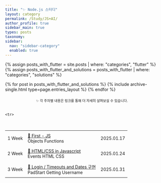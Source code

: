 ```yaml
---
title: "✨ Node.js 스터디"
layout: category
permalink: /Study/JS+AI/
author_profile: true
sidebar_main: true
types: posts
taxonomy:
sidebar:
  nav: "sidebar-category"
  enabled: true
---  
```



{% assign posts_with_flutter = site.posts | where: "categories", "flutter" %}
{% assign posts_with_flutter_and_solutions = posts_with_flutter | where: "categories", "solutions" %}

{% for post in posts_with_flutter_and_solutions %}
  {% include archive-single.html type=page.entries_layout %}
{% endfor %}  



<div style="text-align: center; margin-top: 20px; font-size: 80%;">
  <span>✨ 각 주차별 내용은 링크를 통해 더 자세히 살펴보실 수 있습니다.</span>
</div>

<br/>

<table style="width: 100%; border-collapse: collapse; text-align: left; font-size: 14px;">
  <tbody>
    <tr>
      <td style="padding: 8px;">1 Week</td>
      <td style="padding: 8px;"><a href="/Study/JS-details/1week">📝 First - JS</a><br>
      <span class="tag-box">Objects</span>
      <span class="tag-box">Functions </span>
      </td>
      <td style="padding: 8px;">2025.01.17</td>
    </tr>
    <tr>
      <td style="padding: 8px;">2 Week</td>
      <td style="padding: 8px;"><a href="/Study/JS-details/2week">📝 HTML/CSS in Javascript </a><br>
      <span class="tag-box">Events</span>
      <span class="tag-box">HTML</span>
      <span class="tag-box">CSS</span>
      </td>
      <td style="padding: 8px;">2025.01.24</td>
    </tr>
      <td style="padding: 8px;">3 Week</td>
      <td style="padding: 8px;"><a href="/Study/JS-details/3week">📝 Login / Timeouts and Dates 구현 <br></a>
      <span class="tag-box">PadStart</span>
      <span class="tag-box">Getting Username</span>
      </td>
      <td style="padding: 8px;">2025.01.31</td>
    
    <tr>

<br/>

